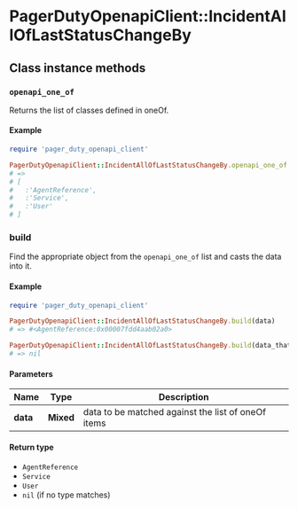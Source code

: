 # PagerDutyOpenapiClient::IncidentAllOfLastStatusChangeBy

## Class instance methods

### `openapi_one_of`

Returns the list of classes defined in oneOf.

#### Example

```ruby
require 'pager_duty_openapi_client'

PagerDutyOpenapiClient::IncidentAllOfLastStatusChangeBy.openapi_one_of
# =>
# [
#   :'AgentReference',
#   :'Service',
#   :'User'
# ]
```

### build

Find the appropriate object from the `openapi_one_of` list and casts the data into it.

#### Example

```ruby
require 'pager_duty_openapi_client'

PagerDutyOpenapiClient::IncidentAllOfLastStatusChangeBy.build(data)
# => #<AgentReference:0x00007fdd4aab02a0>

PagerDutyOpenapiClient::IncidentAllOfLastStatusChangeBy.build(data_that_doesnt_match)
# => nil
```

#### Parameters

| Name | Type | Description |
| ---- | ---- | ----------- |
| **data** | **Mixed** | data to be matched against the list of oneOf items |

#### Return type

- `AgentReference`
- `Service`
- `User`
- `nil` (if no type matches)

